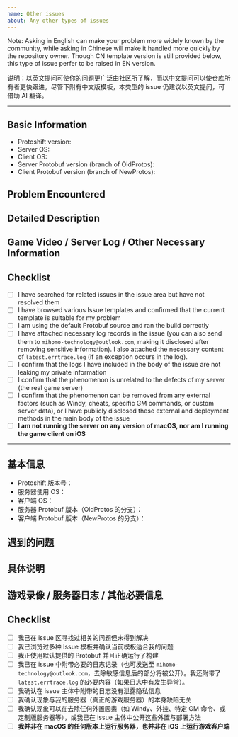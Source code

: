 ```yaml
---
name: Other issues
about: Any other types of issues
---
```


Note: Asking in English can make your problem more widely known by the community, while asking in Chinese will make it handled more quickly by the repository owner. Though CN template version is still provided below, this type of issue perfer to be raised in EN version.

说明：以英文提问可使你的问题更广泛由社区所了解，而以中文提问可以使仓库所有者更快跟进。尽管下附有中文版模板，本类型的 issue 仍建议以英文提问，可借助 AI 翻译。

------------------------------------

## Basic Information

- Protoshift version:
- Server OS:
- Client OS:
- Server Protobuf version (branch of OldProtos):
- Client Protobuf version (branch of NewProtos):

## Problem Encountered

## Detailed Description

## Game Video / Server Log / Other Necessary Information

## Checklist

- [ ] I have searched for related issues in the issue area but have not resolved them
- [ ] I have browsed various Issue templates and confirmed that the current template is suitable for my problem
- [ ] I am using the default Protobuf source and ran the build correctly
- [ ] I have attached necessary log records in the issue (you can also send them to `mihomo-technology@outlook.com`, making it disclosed after removing sensitive information). I also attached the necessary content of `latest.errtrace.log` (if an exception occurs in the log).
- [ ] I confirm that the logs I have included in the body of the issue are not leaking my private information
- [ ] I confirm that the phenomenon is unrelated to the defects of my server (the real game server)
- [ ] I confirm that the phenomenon can be removed from any external factors (such as Windy, cheats, specific GM commands, or custom server data), or I have publicly disclosed these external and deployment methods in the main body of the issue
- [ ] **I am not running the server on any version of macOS, nor am I running the game client on iOS**

----------------------------


## 基本信息

- Protoshift 版本号：
- 服务器使用 OS：
- 客户端 OS：
- 服务器 Protobuf 版本（OldProtos 的分支）：
- 客户端 Protobuf 版本（NewProtos 的分支）：

## 遇到的问题

## 具体说明

## 游戏录像 / 服务器日志 / 其他必要信息

## Checklist

- [ ] 我已在 issue 区寻找过相关的问题但未得到解决
- [ ] 我已浏览过多种 Issue 模板并确认当前模板适合我的问题
- [ ] 我正使用默认提供的 Protobuf 并且正确运行了构建
- [ ] 我已在 issue 中附带必要的日志记录（也可发送至 `mihomo-technology@outlook.com`，去除敏感信息后的部分将被公开）。我还附带了 `latest.errtrace.log` 的必要内容（如果日志中有发生异常）。
- [ ] 我确认在 issue 主体中附带的日志没有泄露隐私信息
- [ ] 我确认现象与我的服务器（真正的游戏服务器）的本身缺陷无关
- [ ] 我确认现象可以在去除任何外置因素（如 Windy、外挂、特定 GM 命令、或定制版服务器等），或我已在 issue 主体中公开这些外置与部署方法
- [ ] **我并非在 macOS 的任何版本上运行服务器，也并非在 iOS 上运行游戏客户端**

